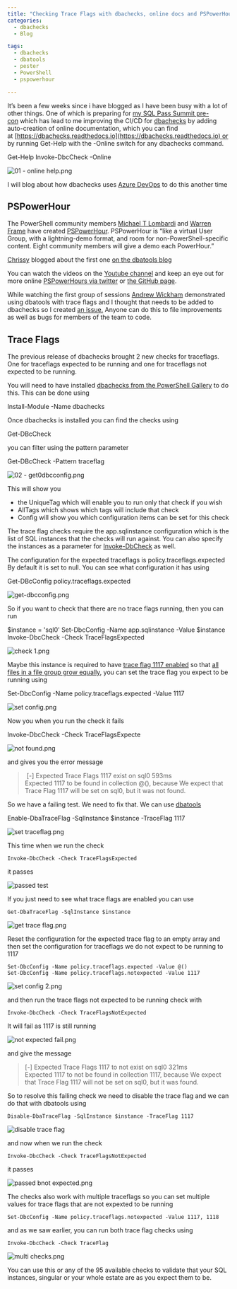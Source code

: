 ```yaml
---
title: "Checking Trace Flags with dbachecks, online docs and PSPowerHour"
categories:
  - dbachecks
  - Blog

tags:
  - dbachecks
  - dbatools
  - pester
  - PowerShell
  - pspowerhour

---
```

It’s been a few weeks since i have blogged as I have been busy with a lot of other things. One of which is preparing for [my SQL Pass Summit pre-con](https://www.pass.org/summit/2018/Sessions/Details.aspxsid=80306) which has lead to me improving the CI/CD for [dbachecks](http://dbachecks.io) by adding auto-creation of online documentation, which you can find at [https://dbachecks.readthedocs.io](https://dbachecks.readthedocs.io) or by running Get-Help with the -Online switch for any dbachecks command.

Get-Help Invoke-DbcCheck -Online

![01 - online help.png](https://blog.robsewell.com/assets/uploads/2018/09/01-online-help.png)

I will blog about how dbachecks uses [Azure DevOps](https://azure.microsoft.com/en-us/services/devops/) to do this another time

PSPowerHour
-----------

The PowerShell community members [Michael T Lombardi](https://twitter.com/barbariankb) and [Warren Frame](http://twitter.com/psCookieMonster) have created [PSPowerHour](https://github.com/PSPowerHour/PSPowerHour). PSPowerHour is “like a virtual User Group, with a lightning-demo format, and room for non-PowerShell-specific content. Eight community members will give a demo each PowerHour.”

[Chrissy](http://twitter.com/cl) blogged about the first one [on the dbatools blog](https://dbatools.io/pspowerhour/)

You can watch the videos on the [Youtube channel](https://www.youtube.com/channel/UCtHKcGei3EjxBNYQCFZ3WNQ) and keep an eye out for more online [PSPowerHours via twitter](https://twitter.com/hashtag/PSPowerHoursrc=hash) or [the GitHub page](https://github.com/PSPowerHour/PSPowerHour).

While watching the first group of sessions [Andrew Wickham](https://twitter.com/awickham) demonstrated using dbatools with trace flags and I thought that needs to be added to dbachecks so I created [an issue.](https://github.com/sqlcollaborative/dbachecks/issues/529) Anyone can do this to file improvements as well as bugs for members of the team to code.

Trace Flags
-----------

The previous release of dbachecks brought 2 new checks for traceflags. One for traceflags expected to be running and one for traceflags not expected to be running.

You will need to have installed [dbachecks from the PowerShell Gallery](https://www.powershellgallery.com/packages/dbachecks) to do this. This can be done using

Install-Module -Name dbachecks

Once dbachecks is installed you can find the checks using

Get-DBcCheck

you can filter using the pattern parameter

Get-DBcCheck -Pattern traceflag

![02 - get0dbcconfig.png](https://blog.robsewell.com/assets/uploads/2018/09/02-get0dbcconfig.png)

This will show you

*   the UniqueTag which will enable you to run only that check if you wish
*   AllTags which shows which tags will include that check
*   Config will show you which configuration items can be set for this check

The trace flag checks require the app.sqlinstance configuration which is the list of SQL instances that the checks will run against. You can also specify the instances as a parameter for [Invoke-DbCheck](https://dbachecks.readthedocs.io/en/latest/functions/Invoke-DbcCheck/) as well.

The configuration for the expected traceflags is policy.traceflags.expected By default it is set to null. You can see what configuration it has using

Get-DBcConfig policy.traceflags.expected

![get-dbcconfig.png](https://blog.robsewell.com/assets/uploads/2018/09/get-dbcconfig.png)

So if you want to check that there are no trace flags running, then you can run

$instance = 'sql0'
Set-DbcConfig -Name app.sqlinstance -Value $instance
Invoke-DbcCheck -Check TraceFlagsExpected

![check 1.png](https://blog.robsewell.com/assets/uploads/2018/09/check-1.png)

Maybe this instance is required to have [trace flag 1117 enabled](https://blogs.msdn.microsoft.com/sql_pfe_blog/2017/07/18/trace-flag-1117-growth-and-contention/) so that [all files in a file group grow equally](https://www.brentozar.com/archive/2014/06/trace-flags-1117-1118-tempdb-configuration/), you can set the trace flag you expect to be running using

Set-DbcConfig -Name policy.traceflags.expected -Value 1117

![set config.png](https://blog.robsewell.com/assets/uploads/2018/09/set-config.png)

Now you when you run the check it fails

Invoke-DbcCheck -Check TraceFlagsExpecte

![not found.png](https://blog.robsewell.com/assets/uploads/2018/09/not-found.png)

and gives you the error message

>  \[-\] Expected Trace Flags 1117 exist on sql0 593ms  
> Expected 1117 to be found in collection @(), because We expect that Trace Flag 1117 will be set on sql0, but it was not found.

So we have a failing test. We need to fix that. We can use [dbatools](http://dbatools.io)

Enable-DbaTraceFlag -SqlInstance $instance -TraceFlag 1117

![set traceflag.png](https://blog.robsewell.com/assets/uploads/2018/09/set-traceflag.png)

This time when we run the check

`Invoke-DbcCheck -Check TraceFlagsExpected`

it passes

![passed test](https://blog.robsewell.com/assets/uploads/2018/09/passed-test.png)

If you just need to see what trace flags are enabled you can use

`Get-DbaTraceFlag -SqlInstance $instance`

![get trace flag.png](https://blog.robsewell.com/assets/uploads/2018/09/get-trace-flag.png)

Reset the configuration for the expected trace flag to an empty array and then set the configuration for traceflags we do not expect to be running to 1117
```
Set-DbcConfig -Name policy.traceflags.expected -Value @()
Set-DbcConfig -Name policy.traceflags.notexpected -Value 1117
```
![set config 2.png](https://blog.robsewell.com/assets/uploads/2018/09/set-config-2.png)

and then run the trace flags not expected to be running check with

`Invoke-DbcCheck -Check TraceFlagsNotExpected`

It will fail as 1117 is still running

![not expected fail.png](https://blog.robsewell.com/assets/uploads/2018/09/not-expected-fail.png)

and give the message

> \[-\] Expected Trace Flags 1117 to not exist on sql0 321ms  
> Expected 1117 to not be found in collection 1117, because We expect that Trace Flag 1117 will not be set on sql0, but it was found.

So to resolve this failing check we need to disable the trace flag and we can do that with dbatools using

`Disable-DbaTraceFlag -SqlInstance $instance -TraceFlag 1117`

![disable trace flag](https://blog.robsewell.com/assets/uploads/2018/09/disable-trace-flag-1.png)

and now when we run the check

`Invoke-DbcCheck -Check TraceFlagsNotExpected`

it passes

![passed bnot expected.png](https://blog.robsewell.com/assets/uploads/2018/09/passed-bnot-expected.png)

The checks also work with multiple traceflags so you can set multiple values for trace flags that are not expexted to be running

`Set-DbcConfig -Name policy.traceflags.notexpected -Value 1117, 1118`

and as we saw earlier, you can run both trace flag checks using

`Invoke-DbcCheck -Check TraceFlag`

![multi checks.png](https://blog.robsewell.com/assets/uploads/2018/09/multi-checks.png)

You can use this or any of the 95 available checks to validate that your SQL instances, singular or your whole estate are as you expect them to be.





